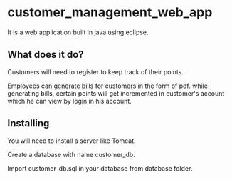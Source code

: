# customer_management_web_app
It is a web application built in java using eclipse. 

## What does it do?
Customers will need to register to keep track of their points.

Employees can generate bills for customers in the form of pdf. while generating bills, certain points will get incremented in customer's account which he can view by login in his account.

## Installing
You will need to install a server like Tomcat.

Create a database with name customer_db.

Import customer_db.sql in your database from database folder.
